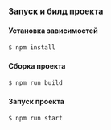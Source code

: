 ### Запуск и билд проекта

#### Установка зависимостей

```bash
$ npm install
```

#### Сборка проекта

```bash
$ npm run build
```

#### Запуск проекта

```bash
$ npm run start
```

